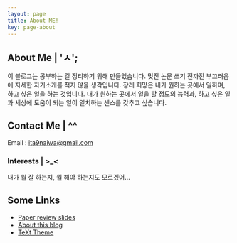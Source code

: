 ```yaml
---
layout: page
title: About ME!
key: page-about
---
```

## About Me | 'ㅅ';

이 블로그는 공부하는 걸 정리하기 위해 만들었습니다.
멋진 논문 쓰기 전까진 부끄러움에 자세한 자기소개를 적지 않을 생각입니다.
장래 희망은 내가 원하는 곳에서 일하며, 하고 싶은 일을 하는 것입니다. 내가 원하는 곳에서 일을 할 정도의 능력과, 하고 싶은 일과 세상에 도움이 되는 일이 일치하는 센스를 갖추고 싶습니다.


## Contact Me | ^^
Email : ita9naiwa@gmail.com



### Interests | >_<
내가 뭘 잘 하는지, 뭘 해야 하는지도 모르겠어...

<!--more-->
## Some Links
- [Paper review slides](https://www.slideshare.net/ita9naiwa)
- [About this blog](/blog/2015/10/14/about-this-blog.html)
- [TeXt Theme](https://github.com/kitian616/jekyll-TeXt-theme)
